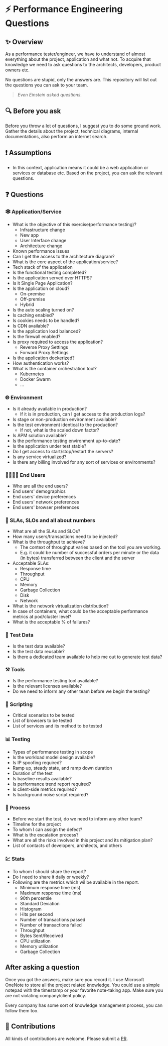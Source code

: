 # ⚡ Performance Engineering Questions

## ✨ Overview
As a performance tester/engineer, we have to understand of almost everything about the project, application and what not. To acquire that knowledge we need to ask questions to the architects, developers, product owners etc.

No questions are stupid, only the answers are. This repository will list out the questions you can ask to your team.

> *Even Einstein asked questions.*

## 🔍 Before you ask

Before you throw a lot of questions, I suggest you to do some ground work. Gather the details about the project, technical diagrams, internal documentations, also perform an internet search.

## ❗ Assumptions

- In this context, application means it could be a web application or services or database etc. Based on the project, you can ask the relevant questions.

## ❓ Questions

### 🕸 Application/Service

 - What is the objective of this exercise(performance testing)?
   - Infrastructure change
   - New app
   - User Interface change
   - Architecture change
 - Known performance issues
 - Can I get the access to the architecture diagram?
 - What is the core aspect of the application/service?
 - Tech stack of the application
 - Is the functional testing completed? 
 - Is the application served over HTTPS?
 - Is it Single Page Application?
 - Is the application on cloud?
   - On-premise
   - Off-premise
   - Hybrid
 - Is the auto scaling turned on?
 - Is caching enabled?
 - Is cookies needs to be handled?
 - Is CDN available?
 - Is the application load balanced?
 - Is the firewall enabled?
 - Is proxy required to access the application?
   - Reverse Proxy Settings
   - Forward Proxy Settings
 - Is the application dockerized?
 - How authentication works?
 - What is the container orchestration tool?
   - Kubernetes
   - Docker Swarm   
   - ...

### 🌐 Environment

 - Is it already available in production?
    - If it is in production, can I get access to the production logs?
 - Is stage or non-production environment available?
 - Is the test environment identical to the production?
    - If not, what is the scaled down factor?
 - Is APM solution available?
 - Is the performance testing environment up-to-date?
 - Is the application under test stable?
 - Do I get access to start/stop/restart the servers?
 - Is any service virtualized?
 - Is there any billing involved for any sort of services or environments?

### 👨‍👩‍👧‍👦 End Users

 - Who are all the end users?
 - End users' demographics
 - End users' device preferences
 - End users' network preferences
 - End users' browser preferences

### 🔢 SLAs, SLOs and all about numbers

 - What are all the SLAs and SLOs?
 - How many users/transactions need to be injected?
 - What is the throughput to achieve?
   - The context of throughput varies based on the tool you are working.
   - E.g. it could be number of successful orders per minute or the data (in bytes) transferred between the client and the server
 - Acceptable SLAs: 
    - Response time
    - Throughput
    - CPU
    - Memory
    - Garbage Collection
    - Disk
    - Network
 - What is the network virtualization distribution?
 - In case of containers, what could be the acceptable performance metrics at pod/cluster level?
 - What is the acceptable % of failures?

### 💾 Test Data

 - Is the test data available?
 - Is the test data reusable?
 - Is there a dedicated team available to help me out to generate test data?

### ⚒️ Tools

 - Is the performance testing tool available?
 - Is the relevant licenses available?
 - Do we need to inform any other team before we begin the testing?

### 📜 Scripting

 - Critical scenarios to be tested
 - List of browsers to be tested 
 - List of services and its method to be tested

### 📊 Testing

 - Types of performance testing in scope
 - Is the workload model design available?
 - Is IP spoofing required?
 - Ramp up, steady state, and ramp down duration
 - Duration of the test
 - Is baseline results available?
 - Is performance trend report required?
 - Is client-side metrics required?
 - Is background noise script required?
 
### 🔁 Process 

 - Before we start the test, do we need to inform any other team?
 - Timeline for the project
 - To whom I can assign the defect?
 - What is the escalation process?
 - What are all the risks involved in this project and its mitigation plan?
 - List of contacts of developers, architects, and others
 
### 💹 Stats

 - To whom I should share the report?
 - Do I need to share it daily or weekly?
 - Following are the metrics which wil be available in the report.   
   * Minimum response time (ms)
   * Maximum response time (ms)
   * 90th percentile
   * Standard Deviation
   * Histogram
   * Hits per second
   * Number of transactions passed
   * Number of transactions failed
   * Throughput
   * Bytes Sent/Received
   * CPU utilization
   * Memory utilization
   * Garbage Collection

## After asking a question

Once you got the answers, make sure you record it. I use Microsoft OneNote to store all the project related knowledge. You could use a simple notepad with the timestamp or your favorite note-taking app. Make sure you are not violating company/client policy.

Every company has some sort of knowledge management process, you can follow them too.

## 🙏 Contributions

All kinds of contributions are welcome. Please submit a [PR](https://github.com/QAInsights/Performance-Engineering-Questions/pulls).
